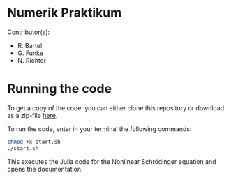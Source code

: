 # Numerik Praktikum

Contributor(s):
- R. Bartel
- G. Funke
- N. Richter

# Running the code
To get a copy of the code, you can either clone this repository or download as a zip-file
[here](https://github.com/NiclRich/NumPrak/archive/refs/heads/main.zip).

To run the code, enter in your terminal the following commands:
```bash
chmod +x start.sh
./start.sh
```

This executes the Julia code for the Nonlinear Schrödinger equation and opens the documentation.
